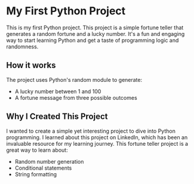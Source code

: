 # My First Python Project

This is my first Python project. This project is a simple fortune teller that generates a random fortune and a lucky number. It's a fun and engaging way to start learning Python and get a taste of programming logic and randomness.

## How it works
The project uses Python's random module to generate:
- A lucky number between 1 and 100
- A fortune message from three possible outcomes

## Why I Created This Project
I wanted to create a simple yet interesting project to dive into Python programming. I learned about this project on LinkedIn, which has been an invaluable resource for my learning journey. This fortune teller project is a great way to learn about:
- Random number generation
- Conditional statements
- String formatting
